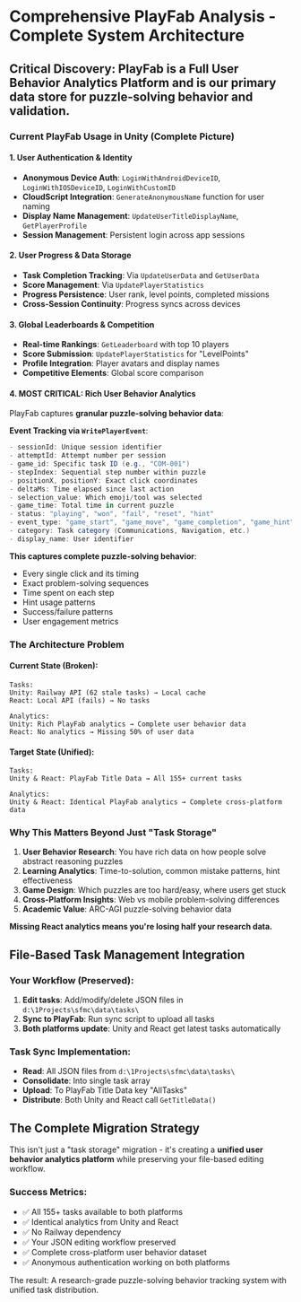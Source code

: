 # Comprehensive PlayFab Analysis - Complete System Architecture

## Critical Discovery: PlayFab is a Full User Behavior Analytics Platform and is our primary data store for puzzle-solving behavior and validation.

### Current PlayFab Usage in Unity (Complete Picture)

#### 1. User Authentication & Identity
- **Anonymous Device Auth**: `LoginWithAndroidDeviceID`, `LoginWithIOSDeviceID`, `LoginWithCustomID`
- **CloudScript Integration**: `GenerateAnonymousName` function for user naming
- **Display Name Management**: `UpdateUserTitleDisplayName`, `GetPlayerProfile`
- **Session Management**: Persistent login across app sessions

#### 2. User Progress & Data Storage
- **Task Completion Tracking**: Via `UpdateUserData` and `GetUserData`
- **Score Management**: Via `UpdatePlayerStatistics` 
- **Progress Persistence**: User rank, level points, completed missions
- **Cross-Session Continuity**: Progress syncs across devices

#### 3. Global Leaderboards & Competition
- **Real-time Rankings**: `GetLeaderboard` with top 10 players
- **Score Submission**: `UpdatePlayerStatistics` for "LevelPoints" 
- **Profile Integration**: Player avatars and display names
- **Competitive Elements**: Global score comparison

#### 4. **MOST CRITICAL**: Rich User Behavior Analytics
PlayFab captures **granular puzzle-solving behavior data**:

**Event Tracking via `WritePlayerEvent`**:
```csharp
- sessionId: Unique session identifier
- attemptId: Attempt number per session
- game_id: Specific task ID (e.g., "COM-001")
- stepIndex: Sequential step number within puzzle
- positionX, positionY: Exact click coordinates
- deltaMs: Time elapsed since last action
- selection_value: Which emoji/tool was selected
- game_time: Total time in current puzzle
- status: "playing", "won", "fail", "reset", "hint"
- event_type: "game_start", "game_move", "game_completion", "game_hint", "game_reset"
- category: Task category (Communications, Navigation, etc.)
- display_name: User identifier
```

**This captures complete puzzle-solving behavior**:
- Every single click and its timing
- Exact problem-solving sequences
- Time spent on each step
- Hint usage patterns
- Success/failure patterns
- User engagement metrics

### The Architecture Problem

#### Current State (Broken):
```
Tasks:
Unity: Railway API (62 stale tasks) → Local cache
React: Local API (fails) → No tasks

Analytics:
Unity: Rich PlayFab analytics → Complete user behavior data
React: No analytics → Missing 50% of user data
```

#### Target State (Unified):
```
Tasks:
Unity & React: PlayFab Title Data → All 155+ current tasks

Analytics:
Unity & React: Identical PlayFab analytics → Complete cross-platform data
```

### Why This Matters Beyond Just "Task Storage"

1. **User Behavior Research**: You have rich data on how people solve abstract reasoning puzzles
2. **Learning Analytics**: Time-to-solution, common mistake patterns, hint effectiveness
3. **Game Design**: Which puzzles are too hard/easy, where users get stuck
4. **Cross-Platform Insights**: Web vs mobile problem-solving differences
5. **Academic Value**: ARC-AGI puzzle-solving behavior data

**Missing React analytics means you're losing half your research data.**

## File-Based Task Management Integration

### Your Workflow (Preserved):
1. **Edit tasks**: Add/modify/delete JSON files in `d:\1Projects\sfmc\data\tasks\`
2. **Sync to PlayFab**: Run sync script to upload all tasks
3. **Both platforms update**: Unity and React get latest tasks automatically

### Task Sync Implementation:
- **Read**: All JSON files from `d:\1Projects\sfmc\data\tasks\`
- **Consolidate**: Into single task array
- **Upload**: To PlayFab Title Data key "AllTasks" 
- **Distribute**: Both Unity and React call `GetTitleData()`

## The Complete Migration Strategy

This isn't just a "task storage" migration - it's creating a **unified user behavior analytics platform** while preserving your file-based editing workflow.

### Success Metrics:
- ✅ All 155+ tasks available to both platforms
- ✅ Identical analytics from Unity and React
- ✅ No Railway dependency
- ✅ Your JSON editing workflow preserved
- ✅ Complete cross-platform user behavior dataset
- ✅ Anonymous authentication working on both platforms

The result: A research-grade puzzle-solving behavior tracking system with unified task distribution.